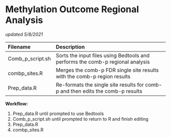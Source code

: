 # Methylation Outcome Regional Analysis
*updated 5/8/2021*

| **Filename**			| **Description** |
|:------------------------------|:----------------|
| Comb_p_script.sh		| Sorts the input files using Bedtools and performs the comb-p regional analysis |
| combp_sites.R			| Merges the comb-p FDR single site results with the comb-p region results |
| Prep_data.R			| Re-formats the single site results for comb-p and then edits the comb-p results |

**Workflow:**
1) Prep_data.R until prompted to use Bedtools
2) Comb_p_script.sh until prompted to return to R and finish editing
3) Prep_data.R
4) combp_sites.R